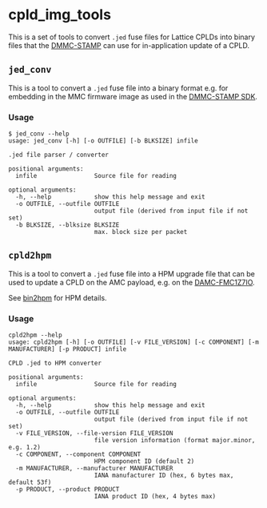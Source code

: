 # cpld_img_tools

This is a set of tools to convert `.jed` fuse files for Lattice CPLDs into binary files that the [DMMC-STAMP](https://techlab.desy.de/products/desy_mmc_solution/desy_mmc_stamp/index_eng.html) can use for in-application update of a CPLD.

## `jed_conv`

This is a tool to convert a `.jed` fuse file into a binary format e.g. for embedding in the MMC firmware image as used in the [DMMC-STAMP SDK](https://techlab.desy.de/products/desy_mmc_solution/desy_mmc_software_development_kit/index_eng.html).

### Usage

```
$ jed_conv --help
usage: jed_conv [-h] [-o OUTFILE] [-b BLKSIZE] infile

.jed file parser / converter

positional arguments:
  infile                Source file for reading

optional arguments:
  -h, --help            show this help message and exit
  -o OUTFILE, --outfile OUTFILE
                        output file (derived from input file if not set)
  -b BLKSIZE, --blksize BLKSIZE
                        max. block size per packet
```

## `cpld2hpm`

This is a tool to convert a `.jed` fuse file into a HPM upgrade file that can be used to update a CPLD on the AMC payload, e.g. on the [DAMC-FMC1Z7IO](https://techlab.desy.de/products/amc/damc_fmc1z7io/index_eng.html).

See [bin2hpm](https://github.com/MicroTCA-Tech-Lab/bin2hpm) for HPM details.

### Usage

```
cpld2hpm --help
usage: cpld2hpm [-h] [-o OUTFILE] [-v FILE_VERSION] [-c COMPONENT] [-m MANUFACTURER] [-p PRODUCT] infile

CPLD .jed to HPM converter

positional arguments:
  infile                Source file for reading

optional arguments:
  -h, --help            show this help message and exit
  -o OUTFILE, --outfile OUTFILE
                        output file (derived from input file if not set)
  -v FILE_VERSION, --file-version FILE_VERSION
                        file version information (format major.minor, e.g. 1.2)
  -c COMPONENT, --component COMPONENT
                        HPM component ID (default 2)
  -m MANUFACTURER, --manufacturer MANUFACTURER
                        IANA manufacturer ID (hex, 6 bytes max, default 53f)
  -p PRODUCT, --product PRODUCT
                        IANA product ID (hex, 4 bytes max)
```
